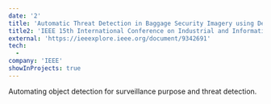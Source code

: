 ```yaml
---
date: '2'
title: 'Automatic Threat Detection in Baggage Security Imagery using Deep Learning Models'
title2: 'IEEE 15th International Conference on Industrial and Information Systems (ICIIS)'
external: 'https://ieeexplore.ieee.org/document/9342691'
tech:
  -
company: 'IEEE'
showInProjects: true
---
```


Automating object detection for surveillance purpose and threat detection.
